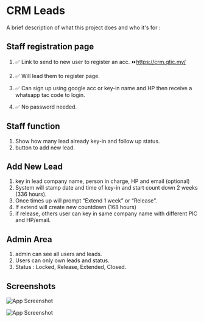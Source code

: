 # CRM Leads

A brief description of what this project does and who it's for :


## Staff registration page
1. ✅ Link to send to new user to register an acc.
   ⏩https://crm.qtic.my/

2. ✅ Will lead them to register page.
3. ✅ Can sign up using google acc or key-in name and HP then receive a whatsapp tac code to login.
4. ✅ No password needed.

## Staff function
1. Show how many lead already key-in and follow up status.
2. button to add new lead.

## Add New Lead
1. key in lead company name, person in charge, HP and email (optional)
2. System will stamp date and time of key-in and start count down 2 weeks (336 hours).
3. Once times up will prompt “Extend 1 week” or “Release”.
4. If extend will create new countdown (168 hours)
5. if release, others user can key in same company name with different PIC and HP/email.

## Admin Area
1. admin can see all users and leads.
2. Users can only own leads and status.
3. Status : Locked, Release, Extended, Closed.



## Screenshots

![App Screenshot](https://i.imgur.com/kFz17lG.png)

![App Screenshot](https://i.imgur.com/Wvx8YV0.png)

